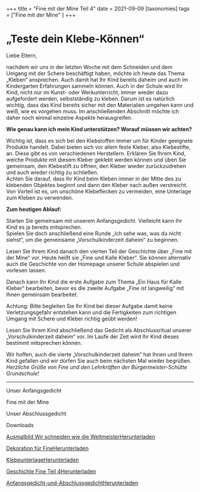 +++
title = "Fine mit der Mine Teil 4"
date = 2021-09-09
[taxonomies]
tags = ["Fine mit der Mine" ]
+++

# **„**Teste dein Klebe-Können**“[](http://www.volksschule-partenkirchen.de/downloads/Vorschulprojekt_Videos/Elterninformation%204%20Vorschulkinderzeit%20daheim.pdf)**

Liebe Eltern,

nachdem wir uns in der letzten Woche mit dem Schneiden und dem Umgang mit der Schere beschäftigt haben, möchte ich heute das Thema „Kleben“ ansprechen. Auch damit hat Ihr Kind bereits daheim und auch im Kindergarten Erfahrungen sammeln können. Auch in der Schule wird Ihr Kind, nicht nur im Kunst- oder Werkunterricht, immer wieder dazu aufgefordert werden, selbstständig zu kleben. Darum ist es natürlich wichtig, dass das Kind bereits sicher mit den Materialien umgehen kann und weiß, wie es vorgehen muss. Im anschließenden Abschnitt möchte ich daher noch einmal einzelne Aspekte herausgreifen.

**Wie genau kann ich mein Kind unterstützen? Worauf müssen wir achten?**

Wichtig ist, dass es sich bei den Klebstoffen immer um für Kinder geeignete Produkte handelt. Dabei bieten sich vor allem feste Kleber, also Klebestifte, an. Diese gibt es von verschiedenen Herstellern. Erklären Sie Ihrem Kind, welche Produkte mit diesem Kleber geklebt werden können und üben Sie gemeinsam, den Klebestift zu öffnen, den Kleber wieder zurückzudrehen und auch wieder richtig zu schließen.  
Achten Sie darauf, dass Ihr Kind beim Kleben immer in der Mitte des zu klebenden Objektes beginnt und dann den Kleber nach außen verstreicht.  
Von Vorteil ist es, um unschöne Klebeflecken zu vermeiden, eine Unterlage zum Kleben zu verwenden.

**Zum heutigen Ablauf:**

Starten Sie gemeinsam mit unserem Anfangsgedicht. Vielleicht kann Ihr Kind es ja bereits mitsprechen.  
Spielen Sie doch anschließend eine Runde „Ich sehe was, was du nicht siehst“, um die gemeinsame „Vorschulkinderzeit daheim“ zu beginnen.

Lesen Sie Ihrem Kind danach den vierten Teil der Geschichte über „Fine mit der Mine“ vor. Heute heißt sie „Fine und Kalle Kleber“. Sie können alternativ auch die Geschichte von der Homepage unserer Schule abspielen und vorlesen lassen.

Danach kann Ihr Kind die erste Aufgabe zum Thema „Ein Haus für Kalle Kleber“ bearbeiten, bevor es die zweite Aufgabe „Fine ist langweilig“ mit Ihnen gemeinsam bearbeitet. 

Achtung: Bitte begleiten Sie Ihr Kind bei dieser Aufgabe damit keine Verletzungsgefahr entstehen kann und die Fertigkeiten zum richtigen Umgang mit Schere und Kleber richtig geübt werden!

Lesen Sie Ihrem Kind abschließend das Gedicht als Abschlussritual unserer  
„Vorschulkinderzeit daheim“ vor. Im Laufe der Zeit wird Ihr Kind dieses bestimmt mitsprechen können. 

Wir hoffen, auch die vierte „Vorschulkinderzeit daheim“ hat Ihnen und Ihrem Kind gefallen und wir dürfen Sie auch beim nächsten Mal wieder begrüßen.  
_Herzliche Grüße von Fine und den Lehrkräften der Bürgermeister-Schütte Grundschule!_

* * *

Unser Anfangsgedicht

Fine mit der Mine

Unser Abschlussgedicht

Downloads

[Ausmalbild Wir schneiden wie die Weltmeister](https://volksschule-partenkirchen.de/wp-content/uploads/2021/03/Ausmalbild-Wir-schneiden-wie-die-Weltmeister.pdf)[Herunterladen](https://volksschule-partenkirchen.de/wp-content/uploads/2021/03/Ausmalbild-Wir-schneiden-wie-die-Weltmeister.pdf)

[Dekoration für Fine](https://volksschule-partenkirchen.de/wp-content/uploads/2021/03/Dekoration-für-Fine.pdf)[Herunterladen](https://volksschule-partenkirchen.de/wp-content/uploads/2021/03/Dekoration-für-Fine.pdf)

[Klebeunterlage](https://volksschule-partenkirchen.de/wp-content/uploads/2021/03/Klebeunterlage.pdf)[Herunterladen](https://volksschule-partenkirchen.de/wp-content/uploads/2021/03/Klebeunterlage.pdf)

[Geschichte Fine Teil 4](https://volksschule-partenkirchen.de/wp-content/uploads/2021/03/Geschichte-Fine-Teil-4.pdf)[Herunterladen](https://volksschule-partenkirchen.de/wp-content/uploads/2021/03/Geschichte-Fine-Teil-4.pdf)

[Anfangsgedicht-und-Abschlussgedicht](https://volksschule-partenkirchen.de/wp-content/uploads/2021/02/Anfangsgedicht-und-Abschlussgedicht.pdf)[Herunterladen](https://volksschule-partenkirchen.de/wp-content/uploads/2021/02/Anfangsgedicht-und-Abschlussgedicht.pdf)

